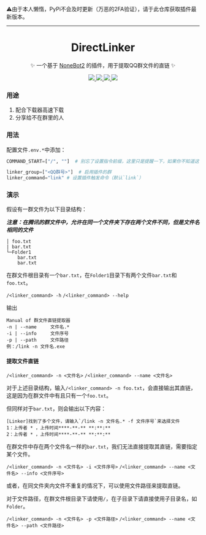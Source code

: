 ⚠由于本人懒惰，PyPi不会及时更新（万恶的2FA验证），请于此仓库获取插件最新版本。

---

<div align="center">

# DirectLinker
  
  ✨ 一个基于 [NoneBot2](https://github.com/nonebot/nonebot2) 的插件，用于提取QQ群文件的直链 ✨
  
</div>

<p align="center">
  
  <a href="https://github.com/ninthseason/nonebot-plugin-directlinker/blob/main/LICENSE">
    <img src="https://img.shields.io/badge/license-GPL3.0-informational">
  </a>
  
  <a href="https://github.com/nonebot/nonebot2">
    <img src="https://img.shields.io/badge/nonebot-v2-green">
  </a>
  
  <a href="https://github.com/Mrs4s/go-cqhttp">
    <img src="https://img.shields.io/badge/go--cqhttp-v1.0.0-red">
  </a>
  
  <a href="">
    <img src="https://img.shields.io/badge/release-v1.0-orange">
  </a>
  
</p>

### 用途

1. 配合下载器高速下载
2. 分享给不在群里的人

### 用法

配置文件`.env.*`中添加：

```python
COMMAND_START=["/", ""]  # 别忘了设置指令前缀，这里只是提醒一下，如果你不知道这个有什么用，请阅读nonebot文档

linker_group=["<QQ群号>"]  # 启用插件的群
linker_command="link" # 设置插件触发命令（默认`link`）
```

### 演示

假设有一群文件为以下目录结构：

***注意：在腾讯的群文件中，允许在同一个文件夹下存在两个文件不同，但是文件名相同的文件***

```text
│ foo.txt
| bar.txt
└─Folder1
    bar.txt
    bar.txt
```

在群文件根目录有一个`bar.txt`，在`Folder1`目录下有两个文件`bar.txt`和`foo.txt`。

`/<linker_command> -h`
`/<linker_command> --help`

输出
  
```text
Manual of 群文件直链提取器
-n | --name     文件名.*
-i | --info     文件序号 
-p | --path     文件路径
例：/link -n 文件名.exe
```

#### 提取文件直链

`/<linker_command> -n <文件名>`
`/<linker_command> --name <文件名>`

对于上述目录结构，输入`/<linker_command> -n foo.txt`，会直接输出其直链，这是因为在群文件中有且只有一个`foo.txt`。

但同样对于`bar.txt`，则会输出以下内容：

```text
[Linker]找到了多个文件，请输入`/link -n 文件名.* -f 文件序号`来选择文件
1：上传者 * ，上传时间****-**-** **:**:**
2：上传者 * ，上传时间****-**-** **:**:**
```

在群文件中存在两个文件名一样的`bar.txt`，我们无法直接提取其直链，需要指定某个文件。

`/<linker_command> -n <文件名> -i <文件序号>`
`/<linker_command> --name <文件名> --info <文件序号>`

或者，在同文件夹内文件不重复的情况下，可以使用文件路径来提取直链。

对于文件路径，在群文件根目录下请使用`/`，在子目录下请直接使用子目录名，如`Folder`。

`/<linker_command> -n <文件名> -p <文件路径>`
`/<linker_command> --name <文件名> --path <文件路径>`

